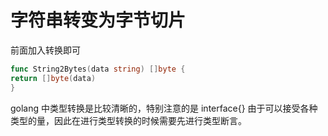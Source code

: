 # 字符串转变为字节切片

前面加入转换即可

```go
func String2Bytes(data string) []byte {
return []byte(data) 
}
```

golang 中类型转换是比较清晰的，特别注意的是 interface{} 由于可以接受各种类型的量，因此在进行类型转换的时候需要先进行类型断言。
